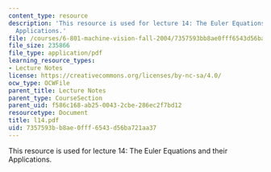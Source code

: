 ```yaml
---
content_type: resource
description: 'This resource is used for lecture 14: The Euler Equations and their
  Applications.'
file: /courses/6-801-machine-vision-fall-2004/7357593bb8ae0fff6543d56ba721aa37_l14.pdf
file_size: 235866
file_type: application/pdf
learning_resource_types:
- Lecture Notes
license: https://creativecommons.org/licenses/by-nc-sa/4.0/
ocw_type: OCWFile
parent_title: Lecture Notes
parent_type: CourseSection
parent_uid: f586c168-ab25-0043-2cbe-286ec2f7bd12
resourcetype: Document
title: l14.pdf
uid: 7357593b-b8ae-0fff-6543-d56ba721aa37
---
```

This resource is used for lecture 14: The Euler Equations and their Applications.